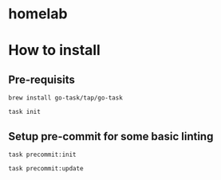 # homelab

# How to install

## Pre-requisits
```
brew install go-task/tap/go-task
```

```
task init
```

## Setup pre-commit for some basic linting

```
task precommit:init
```

```
task precommit:update
```


